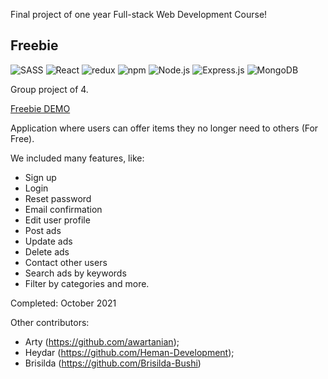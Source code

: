 Final project of one year Full-stack Web Development Course!

<h2>Freebie</h2>

![SASS](https://img.shields.io/badge/Sass-333333?style=flat&logo=sass&logoColor=CC6699)
![React](https://img.shields.io/badge/-React-333333?style=flat&logo=react)
![redux](https://img.shields.io/badge/-redux-333333?style=flat&logo=redux)
![npm](https://img.shields.io/badge/-npm-333333?style=flat&logo=npm)
![Node.js](https://img.shields.io/badge/-Node.js-333333?style=flat&logo=node.js)
![Express.js](https://img.shields.io/badge/-express.js-333333?style=flat&logo=express)
![MongoDB](https://img.shields.io/badge/-MongoDB-333333?style=flat&logo=mongodb)

Group project of 4.

[Freebie DEMO](https://freebie-o262.onrender.com)

Application where users can offer items they no longer need to others (For Free).

We included many features, like:

- Sign up
- Login
- Reset password
- Email confirmation
- Edit user profile
- Post ads
- Update ads
- Delete ads
- Contact other users
- Search ads by keywords
- Filter by categories and more.

Completed: October 2021

Other contributors:

- Arty (https://github.com/awartanian);
- Heydar (https://github.com/Heman-Development);
- Brisilda (https://github.com/Brisilda-Bushi)
